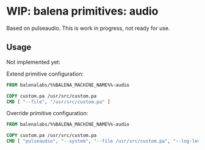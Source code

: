 # WIP: balena primitives: audio

Based on pulseaudio. This is work in progress, not ready for use.

## Usage

Not implemented yet:

Extend primitive configuration:

```Dockerfile
FROM balenalabs/%%BALENA_MACHINE_NAME%%-audio

COPY custom.pa /usr/src/custom.pa
CMD [ "--file", "/usr/src/custom.pa" ]
```

Override primitive configuration:
```Dockerfile
FROM balenalabs/%%BALENA_MACHINE_NAME%%-audio

COPY custom.pa /usr/src/custom.pa
CMD [ "pulseaudio", "--system", "--file /usr/src/custom.pa", "--log-level=2" ]
```
